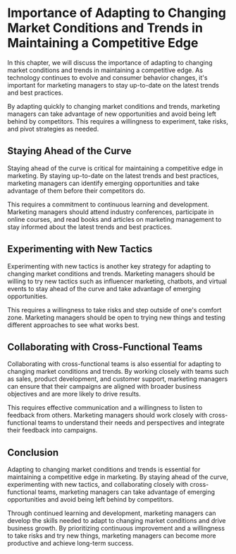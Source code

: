 Importance of Adapting to Changing Market Conditions and Trends in Maintaining a Competitive Edge
===============================================================================================================================================================

In this chapter, we will discuss the importance of adapting to changing market conditions and trends in maintaining a competitive edge. As technology continues to evolve and consumer behavior changes, it's important for marketing managers to stay up-to-date on the latest trends and best practices.

By adapting quickly to changing market conditions and trends, marketing managers can take advantage of new opportunities and avoid being left behind by competitors. This requires a willingness to experiment, take risks, and pivot strategies as needed.

Staying Ahead of the Curve
--------------------------

Staying ahead of the curve is critical for maintaining a competitive edge in marketing. By staying up-to-date on the latest trends and best practices, marketing managers can identify emerging opportunities and take advantage of them before their competitors do.

This requires a commitment to continuous learning and development. Marketing managers should attend industry conferences, participate in online courses, and read books and articles on marketing management to stay informed about the latest trends and best practices.

Experimenting with New Tactics
------------------------------

Experimenting with new tactics is another key strategy for adapting to changing market conditions and trends. Marketing managers should be willing to try new tactics such as influencer marketing, chatbots, and virtual events to stay ahead of the curve and take advantage of emerging opportunities.

This requires a willingness to take risks and step outside of one's comfort zone. Marketing managers should be open to trying new things and testing different approaches to see what works best.

Collaborating with Cross-Functional Teams
-----------------------------------------

Collaborating with cross-functional teams is also essential for adapting to changing market conditions and trends. By working closely with teams such as sales, product development, and customer support, marketing managers can ensure that their campaigns are aligned with broader business objectives and are more likely to drive results.

This requires effective communication and a willingness to listen to feedback from others. Marketing managers should work closely with cross-functional teams to understand their needs and perspectives and integrate their feedback into campaigns.

Conclusion
----------

Adapting to changing market conditions and trends is essential for maintaining a competitive edge in marketing. By staying ahead of the curve, experimenting with new tactics, and collaborating closely with cross-functional teams, marketing managers can take advantage of emerging opportunities and avoid being left behind by competitors.

Through continued learning and development, marketing managers can develop the skills needed to adapt to changing market conditions and drive business growth. By prioritizing continuous improvement and a willingness to take risks and try new things, marketing managers can become more productive and achieve long-term success.

